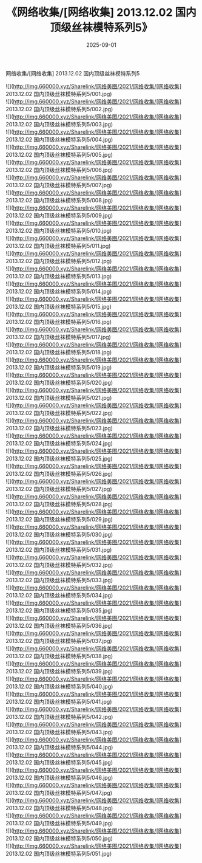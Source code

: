 ﻿---
layout: post
title:  《网络收集/[网络收集] 2013.12.02 国内顶级丝袜模特系列5》
date:   2025-09-01
img: http://img.660000.xyz/Sharelink/网络美图/2021/网络收集/[网络收集] 2013.12.02 国内顶级丝袜模特系列5/000.jpg
categories: [美女, 清纯, 唯美]
---

网络收集/[网络收集] 2013.12.02 国内顶级丝袜模特系列5

 ![](http://img.660000.xyz/Sharelink/网络美图/2021/网络收集/[网络收集] 2013.12.02 国内顶级丝袜模特系列5/001.jpg) <br>![](http://img.660000.xyz/Sharelink/网络美图/2021/网络收集/[网络收集] 2013.12.02 国内顶级丝袜模特系列5/002.jpg) <br>![](http://img.660000.xyz/Sharelink/网络美图/2021/网络收集/[网络收集] 2013.12.02 国内顶级丝袜模特系列5/003.jpg) <br>![](http://img.660000.xyz/Sharelink/网络美图/2021/网络收集/[网络收集] 2013.12.02 国内顶级丝袜模特系列5/004.jpg) <br>![](http://img.660000.xyz/Sharelink/网络美图/2021/网络收集/[网络收集] 2013.12.02 国内顶级丝袜模特系列5/005.jpg) <br>![](http://img.660000.xyz/Sharelink/网络美图/2021/网络收集/[网络收集] 2013.12.02 国内顶级丝袜模特系列5/006.jpg) <br>![](http://img.660000.xyz/Sharelink/网络美图/2021/网络收集/[网络收集] 2013.12.02 国内顶级丝袜模特系列5/007.jpg) <br>![](http://img.660000.xyz/Sharelink/网络美图/2021/网络收集/[网络收集] 2013.12.02 国内顶级丝袜模特系列5/008.jpg) <br>![](http://img.660000.xyz/Sharelink/网络美图/2021/网络收集/[网络收集] 2013.12.02 国内顶级丝袜模特系列5/009.jpg) <br>![](http://img.660000.xyz/Sharelink/网络美图/2021/网络收集/[网络收集] 2013.12.02 国内顶级丝袜模特系列5/010.jpg) <br>![](http://img.660000.xyz/Sharelink/网络美图/2021/网络收集/[网络收集] 2013.12.02 国内顶级丝袜模特系列5/011.jpg) <br>![](http://img.660000.xyz/Sharelink/网络美图/2021/网络收集/[网络收集] 2013.12.02 国内顶级丝袜模特系列5/012.jpg) <br>![](http://img.660000.xyz/Sharelink/网络美图/2021/网络收集/[网络收集] 2013.12.02 国内顶级丝袜模特系列5/013.jpg) <br>![](http://img.660000.xyz/Sharelink/网络美图/2021/网络收集/[网络收集] 2013.12.02 国内顶级丝袜模特系列5/014.jpg) <br>![](http://img.660000.xyz/Sharelink/网络美图/2021/网络收集/[网络收集] 2013.12.02 国内顶级丝袜模特系列5/015.jpg) <br>![](http://img.660000.xyz/Sharelink/网络美图/2021/网络收集/[网络收集] 2013.12.02 国内顶级丝袜模特系列5/016.jpg) <br>![](http://img.660000.xyz/Sharelink/网络美图/2021/网络收集/[网络收集] 2013.12.02 国内顶级丝袜模特系列5/017.jpg) <br>![](http://img.660000.xyz/Sharelink/网络美图/2021/网络收集/[网络收集] 2013.12.02 国内顶级丝袜模特系列5/018.jpg) <br>![](http://img.660000.xyz/Sharelink/网络美图/2021/网络收集/[网络收集] 2013.12.02 国内顶级丝袜模特系列5/019.jpg) <br>![](http://img.660000.xyz/Sharelink/网络美图/2021/网络收集/[网络收集] 2013.12.02 国内顶级丝袜模特系列5/020.jpg) <br>![](http://img.660000.xyz/Sharelink/网络美图/2021/网络收集/[网络收集] 2013.12.02 国内顶级丝袜模特系列5/021.jpg) <br>![](http://img.660000.xyz/Sharelink/网络美图/2021/网络收集/[网络收集] 2013.12.02 国内顶级丝袜模特系列5/022.jpg) <br>![](http://img.660000.xyz/Sharelink/网络美图/2021/网络收集/[网络收集] 2013.12.02 国内顶级丝袜模特系列5/023.jpg) <br>![](http://img.660000.xyz/Sharelink/网络美图/2021/网络收集/[网络收集] 2013.12.02 国内顶级丝袜模特系列5/024.jpg) <br>![](http://img.660000.xyz/Sharelink/网络美图/2021/网络收集/[网络收集] 2013.12.02 国内顶级丝袜模特系列5/025.jpg) <br>![](http://img.660000.xyz/Sharelink/网络美图/2021/网络收集/[网络收集] 2013.12.02 国内顶级丝袜模特系列5/026.jpg) <br>![](http://img.660000.xyz/Sharelink/网络美图/2021/网络收集/[网络收集] 2013.12.02 国内顶级丝袜模特系列5/027.jpg) <br>![](http://img.660000.xyz/Sharelink/网络美图/2021/网络收集/[网络收集] 2013.12.02 国内顶级丝袜模特系列5/028.jpg) <br>![](http://img.660000.xyz/Sharelink/网络美图/2021/网络收集/[网络收集] 2013.12.02 国内顶级丝袜模特系列5/029.jpg) <br>![](http://img.660000.xyz/Sharelink/网络美图/2021/网络收集/[网络收集] 2013.12.02 国内顶级丝袜模特系列5/030.jpg) <br>![](http://img.660000.xyz/Sharelink/网络美图/2021/网络收集/[网络收集] 2013.12.02 国内顶级丝袜模特系列5/031.jpg) <br>![](http://img.660000.xyz/Sharelink/网络美图/2021/网络收集/[网络收集] 2013.12.02 国内顶级丝袜模特系列5/032.jpg) <br>![](http://img.660000.xyz/Sharelink/网络美图/2021/网络收集/[网络收集] 2013.12.02 国内顶级丝袜模特系列5/033.jpg) <br>![](http://img.660000.xyz/Sharelink/网络美图/2021/网络收集/[网络收集] 2013.12.02 国内顶级丝袜模特系列5/034.jpg) <br>![](http://img.660000.xyz/Sharelink/网络美图/2021/网络收集/[网络收集] 2013.12.02 国内顶级丝袜模特系列5/035.jpg) <br>![](http://img.660000.xyz/Sharelink/网络美图/2021/网络收集/[网络收集] 2013.12.02 国内顶级丝袜模特系列5/036.jpg) <br>![](http://img.660000.xyz/Sharelink/网络美图/2021/网络收集/[网络收集] 2013.12.02 国内顶级丝袜模特系列5/037.jpg) <br>![](http://img.660000.xyz/Sharelink/网络美图/2021/网络收集/[网络收集] 2013.12.02 国内顶级丝袜模特系列5/038.jpg) <br>![](http://img.660000.xyz/Sharelink/网络美图/2021/网络收集/[网络收集] 2013.12.02 国内顶级丝袜模特系列5/039.jpg) <br>![](http://img.660000.xyz/Sharelink/网络美图/2021/网络收集/[网络收集] 2013.12.02 国内顶级丝袜模特系列5/040.jpg) <br>![](http://img.660000.xyz/Sharelink/网络美图/2021/网络收集/[网络收集] 2013.12.02 国内顶级丝袜模特系列5/041.jpg) <br>![](http://img.660000.xyz/Sharelink/网络美图/2021/网络收集/[网络收集] 2013.12.02 国内顶级丝袜模特系列5/042.jpg) <br>![](http://img.660000.xyz/Sharelink/网络美图/2021/网络收集/[网络收集] 2013.12.02 国内顶级丝袜模特系列5/043.jpg) <br>![](http://img.660000.xyz/Sharelink/网络美图/2021/网络收集/[网络收集] 2013.12.02 国内顶级丝袜模特系列5/044.jpg) <br>![](http://img.660000.xyz/Sharelink/网络美图/2021/网络收集/[网络收集] 2013.12.02 国内顶级丝袜模特系列5/045.jpg) <br>![](http://img.660000.xyz/Sharelink/网络美图/2021/网络收集/[网络收集] 2013.12.02 国内顶级丝袜模特系列5/046.jpg) <br>![](http://img.660000.xyz/Sharelink/网络美图/2021/网络收集/[网络收集] 2013.12.02 国内顶级丝袜模特系列5/047.jpg) <br>![](http://img.660000.xyz/Sharelink/网络美图/2021/网络收集/[网络收集] 2013.12.02 国内顶级丝袜模特系列5/048.jpg) <br>![](http://img.660000.xyz/Sharelink/网络美图/2021/网络收集/[网络收集] 2013.12.02 国内顶级丝袜模特系列5/049.jpg) <br>![](http://img.660000.xyz/Sharelink/网络美图/2021/网络收集/[网络收集] 2013.12.02 国内顶级丝袜模特系列5/050.jpg) <br>![](http://img.660000.xyz/Sharelink/网络美图/2021/网络收集/[网络收集] 2013.12.02 国内顶级丝袜模特系列5/051.jpg) <br>